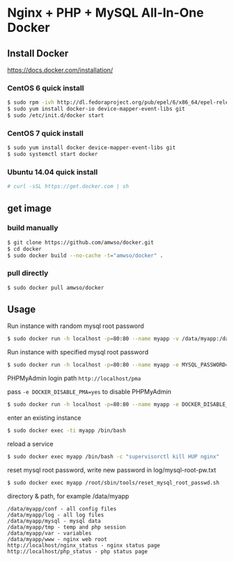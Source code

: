Nginx + PHP + MySQL All-In-One Docker
======

## Install Docker

https://docs.docker.com/installation/

### CentOS 6 quick install

```bash
$ sudo rpm -ivh http://dl.fedoraproject.org/pub/epel/6/x86_64/epel-release-6-8.noarch.rpm
$ sudo yum install docker-io device-mapper-event-libs git
$ sudo /etc/init.d/docker start
```

### CentOS 7 quick install

```bash
$ sudo yum install docker device-mapper-event-libs git
$ sudo systemctl start docker
```

### Ubuntu 14.04 quick install

```bash
# curl -sSL https://get.docker.com | sh
```

## get image 

### build manually

```bash
$ git clone https://github.com/amwso/docker.git
$ cd docker
$ sudo docker build --no-cache -t="amwso/docker" .
```

### pull directly

```bash
$ sudo docker pull amwso/docker
```

## Usage 

Run instance with random mysql root password

```bash
$ sudo docker run -h localhost -p=80:80 --name myapp -v /data/myapp:/data -d amwso/docker
```

Run instance with specified mysql root password

```bash
$ sudo docker run -h localhost -p=80:80 --name myapp -e MYSQL_PASSWORD=mySecret -d amwso/docker
```

PHPMyAdmin login path `http://localhost/pma`

pass `-e DOCKER_DISABLE_PMA=yes` to disable PHPMyAdmin

```bash
$ sudo docker run -h localhost -p=80:80 --name myapp -e DOCKER_DISABLE_PMA=yes -d amwso/docker
```

enter an existing instance

```bash
$ sudo docker exec -ti myapp /bin/bash
```

reload a service

```bash
$ sudo docker exec myapp /bin/bash -c "supervisorctl kill HUP nginx"
```

reset mysql root password, write new password in log/mysql-root-pw.txt

```bash
$ sudo docker exec myapp /root/sbin/tools/reset_mysql_root_passwd.sh
```

directory & path, for example /data/myapp

```
/data/myapp/conf - all config files
/data/myapp/log - all log files
/data/myapp/mysql - mysql data
/data/myapp/tmp - temp and php session
/data/myapp/var - variables
/data/myapp/www - nginx web root
http://localhost/nginx_status - nginx status page
http://localhost/php_status - php status page
```
